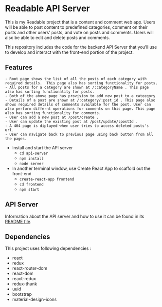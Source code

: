 # Readable API Server

This is my Readable project that is a content and comment web app. Users will be able to post content to predefined categories, comment on their posts and other users' posts, and vote on posts and comments. Users will also be able to edit and delete posts and comments.

This repository includes the code for the backend API Server that you'll use to develop and interact with the front-end portion of the project.

## Features
	- Root page shows the list of all the posts of each category with required details.  This page also has sorting functionality for posts.
	- All posts for a category are shown at /:categoryName . This page also has sorting functionality for posts.
	- Both of the above page has provision to add new post to a cateegory
	- Details of a post are shown at /:category/:post_id . This page also shows required details of comments available for the post. User can also perform differnt operations for comments on this page. This page also has sorting functionality for comments.
	- User can add a new post at /post/create .
	- User can update the existing post at /post/update/:postId .
	- A 404 page is diplayed when user tries to access deleted posts's url.
	- User can navigate back to previous page using back button from all the pages.

* Install and start the API server
    - `cd api-server`
    - `npm install`
    - `node server`
* In another terminal window, use Create React App to scaffold out the front-end
    - `create-react-app frontend`
    - `cd frontend`
    - `npm start`

## API Server

Information about the API server and how to use it can be found in its [README file](api-server/README.md).

## Dependencies
This project uses following dependencies :
* react
* redux
* react-router-dom
* react-dom
* react-redux
* redux-thunk
* uuid
* bootstrap
* material-design-icons
